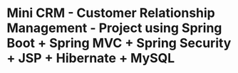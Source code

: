 


# Mini CRM - Customer Relationship Management - Project using Spring Boot + Spring MVC + Spring Security + JSP + Hibernate + MySQL
